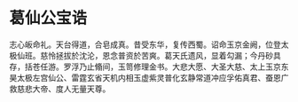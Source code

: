 # 葛仙公宝诰

志心皈命礼。天台得道，合皂成真。昔受东华，复传西蜀。诏命玉京金阙，位登太极仙班。慈怜拯拔於沈沦，恩念普资於苦爽。葛天氏遗风，显着勾漏；今丹砂具存，括苍任游。罗浮乃止翛间，玉笥修理金书。大悲大愿、大圣大慈、太上玉京东昊太极左宫仙公、雷霆玄省天机内相玉虚紫灵普化玄静常道冲应孚佑真君、蚕恩广救慈悲大帝、度人无量天尊。
